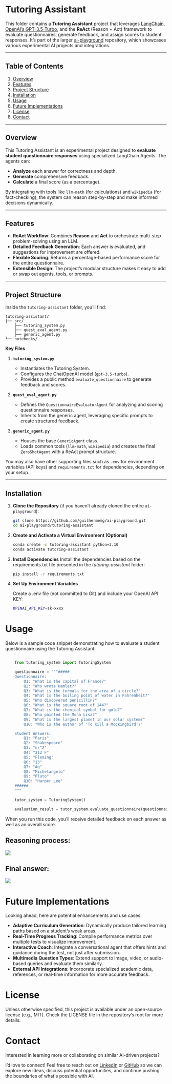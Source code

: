 # Tutoring Assistant

This folder contains a **Tutoring Assistant** project that leverages [LangChain](https://github.com/hwchase17/langchain), [OpenAI’s GPT-3.5-Turbo](https://platform.openai.com/), and the **ReAct** (Reason + Act) framework to evaluate questionnaires, generate feedback, and assign scores to student responses. It’s part of the larger [ai-playground](https://github.com/guilhermemg/ai-playground) repository, which showcases various experimental AI projects and integrations.

---

## Table of Contents

1. [Overview](#overview)  
2. [Features](#features)  
3. [Project Structure](#project-structure)  
4. [Installation](#installation)  
5. [Usage](#usage)  
6. [Future Implementations](#future-implementations)  
7. [License](#license)  
8. [Contact](#contact)

---

## Overview

This Tutoring Assistant is an experimental project designed to **evaluate student questionnaire responses** using specialized LangChain Agents. The agents can:
- **Analyze** each answer for correctness and depth.
- **Generate** comprehensive feedback.
- **Calculate** a final score (as a percentage).

By integrating with tools like `llm-math` (for calculations) and `wikipedia` (for fact-checking), the system can reason step-by-step and make informed decisions dynamically.

---

## Features

- **ReAct Workflow**: Combines **Reason** and **Act** to orchestrate multi-step problem-solving using an LLM.  
- **Detailed Feedback Generation**: Each answer is evaluated, and suggestions for improvement are offered.  
- **Flexible Scoring**: Returns a percentage-based performance score for the entire questionnaire.  
- **Extensible Design**: The project’s modular structure makes it easy to add or swap out agents, tools, or prompts.

---

## Project Structure

Inside the `tutoring-assistant` folder, you’ll find:

    tutoring-assistant/ 
    ├── src/
        ├── tutoring_system.py 
        ├── quest_eval_agent.py 
        ├── generic_agent.py 
    └── notebooks/

**Key Files**  

1. **`tutoring_system.py`**  
   - Instantiates the Tutoring System.  
   - Configures the ChatOpenAI model (`gpt-3.5-turbo`).  
   - Provides a public method `evaluate_questionnaire` to generate feedback and scores.

2. **`quest_eval_agent.py`**  
   - Defines the `QuestionnaireEvaluatorAgent` for analyzing and scoring questionnaire responses.  
   - Inherits from the generic agent, leveraging specific prompts to create structured feedback.

3. **`generic_agent.py`**  
   - Houses the base `GenericAgent` class.  
   - Loads common tools (`llm-math`, `wikipedia`) and creates the final `ZeroShotAgent` with a ReAct prompt structure.

You may also have other supporting files such as `.env` for environment variables (API keys) and `requirements.txt` for dependencies, depending on your setup.

---

## Installation

1. **Clone the Repository** (if you haven’t already cloned the entire `ai-playground`):
   
   ```bash
   git clone https://github.com/guilhermemg/ai-playground.git
   cd ai-playground/tutoring-assistant
   ```

2. **Create and Activate a Virtual Environment (Optional)**

    ```bash
    conda create -n tutoring-assistant python=3.10
    conda activate tutoring-assistant
    ```

3. **Install Dependencies**
Install the dependencies based on the requirements.txt file presented in the _tutoring-assistant_ folder:

    ```bash
    pip install -r requirements.txt
    ```

4. **Set Up Environment Variables**

    Create a .env file (not committed to Git) and include your OpenAI API KEY:

    ```bash
    OPENAI_API_KEY=sk-xxxx
    ```



# Usage

Below is a sample code snippet demonstrating how to evaluate a student questionnaire using the Tutoring Assistant:

```python

    from tutoring_system import TutoringSystem

    questionnaire = """#####
    Questionnaire:
        Q1: "What is the capital of France?"
        Q2: "Who wrote Hamlet?"
        Q3: "What is the formula for the area of a circle?"
        Q4: "What is the boiling point of water in Fahrenheit?"
        Q5: "Who discovered penicillin?"
        Q6: "What is the square root of 144?"
        Q7: "What is the chemical symbol for gold?"
        Q8: "Who painted the Mona Lisa?"
        Q9: "What is the largest planet in our solar system?"
        Q10: "Who is the author of 'To Kill a Mockingbird'?"

    Student Answers:
        Q1: "Paris"
        Q2: "Shakespeare"
        Q3: "πr^2"
        Q4: "212 F"
        Q5: "Fleming"
        Q6: "13"
        Q7: "Ag"
        Q8: "Michelangelo"
        Q9: "Pluto"
        Q10: "Harper Lee"
    ######
    """

    tutor_system = TutoringSystem()

    evaluation_result = tutor_system.evaluate_questionnaire(questionnaire)    
```


When you run this code, you’ll receive detailed feedback on each answer as well as an overall score.

## Reasoning process:

![](imgs/output_1.png)

## Final answer:

![](imgs/output_2.png)


# Future Implementations
Looking ahead, here are potential enhancements and use cases:

* **Adaptive Curriculum Generation**: Dynamically produce tailored learning paths based on a student’s weak areas.
* **Real-Time Progress Tracking**: Compile performance metrics over multiple tests to visualize improvement.
* **Interactive Coach**: Integrate a conversational agent that offers hints and guidance during the test, not just after submission.
* **Multimedia Question Types**: Extend support to image, video, or audio-based queries and evaluate them similarly.
* **External API Integrations**: Incorporate specialized academic data, references, or real-time information for more accurate feedback.


# License

Unless otherwise specified, this project is available under an open-source license (e.g., MIT). Check the LICENSE file in the repository’s root for more details.


# Contact

Interested in learning more or collaborating on similar AI-driven projects?

I’d love to connect! Feel free to reach out on [LinkedIn](https://www.linkedin.com/in/ggadelha/) or [GitHub](https://github.com/guilhermemg) so we can explore new ideas, discuss potential opportunities, and continue pushing the boundaries of what's possible with AI.